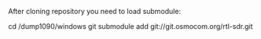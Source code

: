 After cloning repository you need to load submodule:

cd /dump1090/windows
git submodule add git://git.osmocom.org/rtl-sdr.git


